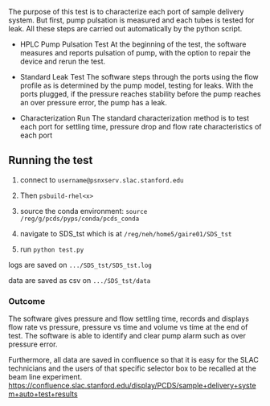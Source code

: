 The purpose of this test is to characterize each port of sample delivery system. But first, pump pulsation is measured and each tubes is tested for leak. All these steps are carried out automatically by the python script.

* HPLC Pump Pulsation Test
At the beginning of the test, the software measures and reports pulsation of pump, with the option to repair the device and rerun the test.

* Standard Leak Test
The software steps through the ports using the flow profile as is determined by the pump model, testing for leaks. With the ports plugged, if the pressure reaches stability before the pump reaches an over pressure error, the pump has a leak. 

* Characterization Run
The standard characterization method is to test each port for settling time, pressure drop and flow rate characteristics of each port

<h2>Running the test</h2>

1. connect to ```username@psnxserv.slac.stanford.edu```

2. Then ```psbuild-rhel<x>```

3. source the conda environment: ```source /reg/g/pcds/pyps/conda/pcds_conda```

4. navigate to SDS_tst which is at ```/reg/neh/home5/gaire01/SDS_tst```

5. run ```python test.py```

logs are saved on ```.../SDS_tst/SDS_tst.log```

data are saved as csv on ```.../SDS_tst/data```

<h3>Outcome</h3>

The software gives pressure and flow settling time, records and displays flow rate vs pressure, pressure vs time and volume vs time at the end of test. The software is able to identify and clear pump alarm such as over pressure error.

Furthermore, all data are saved in confluence so that it is easy for the SLAC technicians and the users of that specific selector box to be recalled at the beam line experiment.
https://confluence.slac.stanford.edu/display/PCDS/sample+delivery+system+auto+test+results
